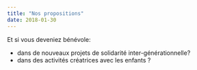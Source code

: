 ```yaml
---
title: "Nos propositions"
date: 2018-01-30
---
```


Et si vous deveniez bénévole:

- dans de nouveaux projets de solidarité inter-générationnelle?
- dans des activités créatrices avec les enfants ?
